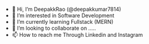 - 👋 Hi, I’m DeepakkRao (@deepakkumar7814)
- 👀 I’m interested in Software Development 
- 🌱 I’m currently learning Fullstack (MERN)
- 💞️ I’m looking to collaborate on .....
- 📫 How to reach me 
     Through Linkedin and Instagram 

<!---
deepakkumar7814/deepakkumar7814 is a ✨ special ✨ repository because its `README.md` (this file) appears on your GitHub profile.
You can click the Preview link to take a look at your changes.
--->
